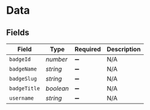 # Data


## Fields

| Field              | Type               | Required           | Description        |
| ------------------ | ------------------ | ------------------ | ------------------ |
| `badgeId`          | *number*           | :heavy_minus_sign: | N/A                |
| `badgeName`        | *string*           | :heavy_minus_sign: | N/A                |
| `badgeSlug`        | *string*           | :heavy_minus_sign: | N/A                |
| `badgeTitle`       | *boolean*          | :heavy_minus_sign: | N/A                |
| `username`         | *string*           | :heavy_minus_sign: | N/A                |